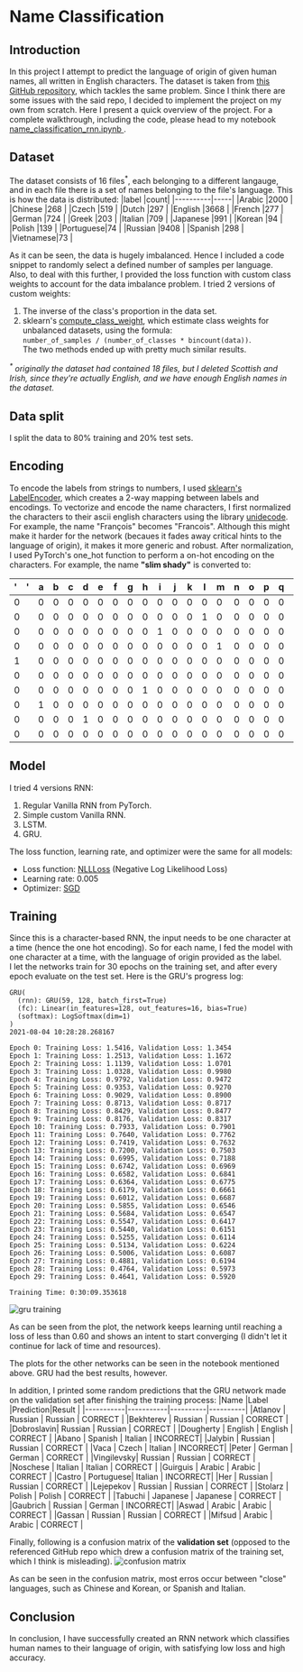 # Name Classification

## Introduction

In this project I attempt to predict the language of origin of given human names, all written in English characters.
The dataset is taken from [this GitHub repository](https://github.com/spro/practical-pytorch/tree/master/data/names), which tackles the same problem. Since I think there are some issues with the said repo, I decided to implement the project on my own from scratch.
Here I present a quick overview of the project. For a complete walkthrough, including the code, please head to my notebook [name_classification_rnn.ipynb ](https://github.com/masalha-alaa/name-classification-pytorch/blob/master/name_classification_rnn.ipynb).

## Dataset
The dataset consists of 16 files<sup>*</sup>, each belonging to a different langauge, and in each file there is a set of names belonging to the file's language.
This is how the data is distributed:
|label     |count|
|----------|-----|
|Arabic    |2000 |
|Chinese   |268  |
|Czech     |519  |
|Dutch     |297  |
|English   |3668 |
|French    |277  |
|German    |724  |
|Greek     |203  |
|Italian   |709  |
|Japanese  |991  |
|Korean    |94   |
|Polish    |139  |
|Portuguese|74   |
|Russian   |9408 |
|Spanish   |298  |
|Vietnamese|73   |

As it can be seen, the data is hugely imbalanced. Hence I included a code snippet to randomly select a defined number of samples per language. Also, to deal with this further, I provided the loss function with custom class weights to account for the data imbalance problem. I tried 2 versions of custom weights:
1. The inverse of the class's proportion in the data set.
2. sklearn's [compute_class_weight](https://scikit-learn.org/stable/modules/generated/sklearn.utils.class_weight.compute_class_weight.html), which estimate class weights for unbalanced datasets, using the formula:  
`number_of_samples / (number_of_classes * bincount(data))`.  
The two methods ended up with pretty much similar results.

_<sup>*</sup> originally the dataset had contained 18 files, but I deleted Scottish and Irish, since they're actually English, and we have enough English names in the dataset._

## Data split
I split the data to 80% training and 20% test sets.

## Encoding
To encode the labels from strings to numbers, I used [sklearn's LabelEncoder](https://scikit-learn.org/stable/modules/generated/sklearn.preprocessing.LabelEncoder.html), which creates a 2-way mapping between labels and encodings.
To vectorize and encode the name characters, I first normalized the characters to their ascii english characters using the library [unidecode](https://pypi.org/project/Unidecode/). For example, the name "François" becomes "Francois". Although this might make it harder for the network (becaues it fades away critical hints to the language of origin), it makes it more generic and robust. After normalization, I used PyTorch's one_hot function to perform a on-hot encoding on the characters. For example, the name **"slim shady"** is converted to:

|' '|a  |b  |c  |d  |e  |f  |g  |h  |i  |j  |k  |l  |m  |n  |o  |p  |q  |r  |s  |t  |u  |v  |w  |x  |y  |z  |
|---|---|---|---|---|---|---|---|---|---|---|---|---|---|---|---|---|---|---|---|---|---|---|---|---|---|---|
|0  | 0 | 0 | 0 | 0 | 0 | 0 | 0 | 0 | 0 | 0 | 0 | 0 | 0 | 0 | 0 | 0 | 0 | 0 | 1 | 0 | 0 | 0 | 0 | 0 | 0 | 0 |
|0  | 0 | 0 | 0 | 0 | 0 | 0 | 0 | 0 | 0 | 0 | 0 | 1 | 0 | 0 | 0 | 0 | 0 | 0 | 0 | 0 | 0 | 0 | 0 | 0 | 0 | 0 |
|0  | 0 | 0 | 0 | 0 | 0 | 0 | 0 | 0 | 1 | 0 | 0 | 0 | 0 | 0 | 0 | 0 | 0 | 0 | 0 | 0 | 0 | 0 | 0 | 0 | 0 | 0 |
|0  | 0 | 0 | 0 | 0 | 0 | 0 | 0 | 0 | 0 | 0 | 0 | 0 | 1 | 0 | 0 | 0 | 0 | 0 | 0 | 0 | 0 | 0 | 0 | 0 | 0 | 0 |
|1  | 0 | 0 | 0 | 0 | 0 | 0 | 0 | 0 | 0 | 0 | 0 | 0 | 0 | 0 | 0 | 0 | 0 | 0 | 0 | 0 | 0 | 0 | 0 | 0 | 0 | 0 |
|0  | 0 | 0 | 0 | 0 | 0 | 0 | 0 | 0 | 0 | 0 | 0 | 0 | 0 | 0 | 0 | 0 | 0 | 0 | 1 | 0 | 0 | 0 | 0 | 0 | 0 | 0 |
|0  | 0 | 0 | 0 | 0 | 0 | 0 | 0 | 1 | 0 | 0 | 0 | 0 | 0 | 0 | 0 | 0 | 0 | 0 | 0 | 0 | 0 | 0 | 0 | 0 | 0 | 0 |
|0  | 1 | 0 | 0 | 0 | 0 | 0 | 0 | 0 | 0 | 0 | 0 | 0 | 0 | 0 | 0 | 0 | 0 | 0 | 0 | 0 | 0 | 0 | 0 | 0 | 0 | 0 |
|0  | 0 | 0 | 0 | 1 | 0 | 0 | 0 | 0 | 0 | 0 | 0 | 0 | 0 | 0 | 0 | 0 | 0 | 0 | 0 | 0 | 0 | 0 | 0 | 0 | 0 | 0 |
|0  | 0 | 0 | 0 | 0 | 0 | 0 | 0 | 0 | 0 | 0 | 0 | 0 | 0 | 0 | 0 | 0 | 0 | 0 | 0 | 0 | 0 | 0 | 0 | 0 | 1 | 0 |


## Model
I tried 4 versions RNN:
1. Regular Vanilla RNN from PyTorch.
2. Simple custom Vanilla RNN.
3. LSTM.
4. GRU.

The loss function, learning rate, and optimizer were the same for all models:
* Loss function: [NLLLoss](https://pytorch.org/docs/stable/generated/torch.nn.NLLLoss.html) (Negative Log Likelihood Loss)
* Learning rate: 0.005
* Optimizer: [SGD](https://pytorch.org/docs/stable/generated/torch.optim.SGD.html)

## Training
Since this is a character-based RNN, the input needs to be one character at a time (hence the one hot encoding). So for each name, I fed the model with one character at a time, with the language of origin provided as the label.  
I let the networks train for 30 epochs on the training set, and after every epoch evaluate on the test set. Here is the GRU's progress log:

```
GRU(
  (rnn): GRU(59, 128, batch_first=True)
  (fc): Linear(in_features=128, out_features=16, bias=True)
  (softmax): LogSoftmax(dim=1)
)
2021-08-04 10:28:28.268167

Epoch 0: Training Loss: 1.5416, Validation Loss: 1.3454
Epoch 1: Training Loss: 1.2513, Validation Loss: 1.1672
Epoch 2: Training Loss: 1.1139, Validation Loss: 1.0701
Epoch 3: Training Loss: 1.0328, Validation Loss: 0.9980
Epoch 4: Training Loss: 0.9792, Validation Loss: 0.9472
Epoch 5: Training Loss: 0.9353, Validation Loss: 0.9270
Epoch 6: Training Loss: 0.9029, Validation Loss: 0.8900
Epoch 7: Training Loss: 0.8713, Validation Loss: 0.8717
Epoch 8: Training Loss: 0.8429, Validation Loss: 0.8477
Epoch 9: Training Loss: 0.8176, Validation Loss: 0.8317
Epoch 10: Training Loss: 0.7933, Validation Loss: 0.7901
Epoch 11: Training Loss: 0.7640, Validation Loss: 0.7762
Epoch 12: Training Loss: 0.7419, Validation Loss: 0.7632
Epoch 13: Training Loss: 0.7200, Validation Loss: 0.7503
Epoch 14: Training Loss: 0.6995, Validation Loss: 0.7188
Epoch 15: Training Loss: 0.6742, Validation Loss: 0.6969
Epoch 16: Training Loss: 0.6582, Validation Loss: 0.6841
Epoch 17: Training Loss: 0.6364, Validation Loss: 0.6775
Epoch 18: Training Loss: 0.6179, Validation Loss: 0.6661
Epoch 19: Training Loss: 0.6012, Validation Loss: 0.6687
Epoch 20: Training Loss: 0.5855, Validation Loss: 0.6546
Epoch 21: Training Loss: 0.5684, Validation Loss: 0.6547
Epoch 22: Training Loss: 0.5547, Validation Loss: 0.6417
Epoch 23: Training Loss: 0.5440, Validation Loss: 0.6151
Epoch 24: Training Loss: 0.5255, Validation Loss: 0.6114
Epoch 25: Training Loss: 0.5134, Validation Loss: 0.6224
Epoch 26: Training Loss: 0.5006, Validation Loss: 0.6087
Epoch 27: Training Loss: 0.4881, Validation Loss: 0.6194
Epoch 28: Training Loss: 0.4764, Validation Loss: 0.5973
Epoch 29: Training Loss: 0.4641, Validation Loss: 0.5920

Training Time: 0:30:09.353618
```
![gru training](https://user-images.githubusercontent.com/78589884/128221368-b753cd28-e299-44ee-869c-c0b1904a63d5.png)

As can be seen from the plot, the network keeps learning until reaching a loss of less than 0.60 and shows an intent to start converging (I didn't let it continue for lack of time and resources).

The plots for the other networks can be seen in the notebook mentioned above. GRU had the best results, however.

In addition, I printed some random predictions that the GRU network made on the validation set after finishing the training process:
|Name       |Label      |Prediction|Result    |
|-----------|-----------|----------|----------|
|Atlanov    | Russian   | Russian  | CORRECT  |
|Bekhterev  | Russian   | Russian  | CORRECT  |
|Dobroslavin| Russian   | Russian  | CORRECT  |
|Dougherty  | English   | English  | CORRECT  |
|Abano      | Spanish   | Italian  | INCORRECT|
|Jalybin    | Russian   | Russian  | CORRECT  |
|Vaca       | Czech     | Italian  | INCORRECT|
|Peter      | German    | German   | CORRECT  |
|Vingilevsky| Russian   | Russian  | CORRECT  |
|Noschese   | Italian   | Italian  | CORRECT  |
|Guirguis   | Arabic    | Arabic   | CORRECT  |
|Castro     | Portuguese| Italian  | INCORRECT|
|Her        | Russian   | Russian  | CORRECT  |
|Lejepekov  | Russian   | Russian  | CORRECT  |
|Stolarz    | Polish    | Polish   | CORRECT  |
|Tabuchi    | Japanese  | Japanese | CORRECT  |
|Gaubrich   | Russian   | German   | INCORRECT|
|Aswad      | Arabic    | Arabic   | CORRECT  |
|Gassan     | Russian   | Russian  | CORRECT  |
|Mifsud     | Arabic    | Arabic   | CORRECT  |

Finally, following is a confusion matrix of the **validation set** (opposed to the referenced GitHub repo which drew a confusion matrix of the training set, which I think is misleading).
![confusion matrix](https://user-images.githubusercontent.com/78589884/128222646-d8ee66cc-107b-4d41-8c0c-ff650486b323.png)

As can be seen in the confusion matrix, most erros occur between "close" languages, such as Chinese and Korean, or Spanish and Italian.

## Conclusion
In conclusion, I have successfully created an RNN network which classifies human names to their language of origin, with satisfying low loss and high accuracy.
